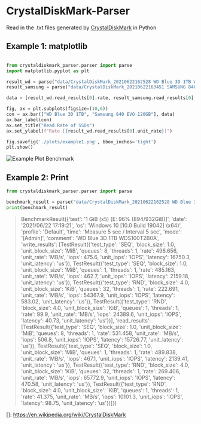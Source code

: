 # CrystalDiskMark-Parser
Read in the .txt files generated by [CrystalDiskMark](https://en.wikipedia.org/wiki/CrystalDiskMark) in Python


## Example 1: matplotlib

```python

from crystaldiskmark_parser.parser import parse
import matplotlib.pyplot as plt

result_wd = parse("data/CrystalDiskMark_20210622162528 WD Blue 3D 1TB WDS100T2B0A.txt")
result_samsung = parse("data/CrystalDiskMark_20210622163451 SAMSUNG 840 EVO 120GB.txt")

data = [result_wd.read_results[0].rate, result_samsung.read_results[0].rate]

fig, ax = plt.subplots(figsize=(10,6))
con = ax.bar(["WD Blue 3D 1TB", "Samsung 840 EVO 120GB"], data)
ax.bar_label(con)
ax.set_title("Read Rate of SSDs")
ax.set_ylabel(f"Rate [{result_wd.read_results[0].unit_rate}]")

fig.savefig('./plots/example1.png', bbox_inches='tight')
plt.show()
```

![Example Plot Benchmark](examples/plots/example1.png)


## Example 2: Print
```python
from crystaldiskmark_parser.parser import parse

benchmark_result = parse("data/CrystalDiskMark_20210622162528 WD Blue 3D 1TB WDS100T2B0A.txt")
print(benchmark_result)

```
> BenchmarkResult({'test': '1 GiB (x5) [E: 96% (894/932GiB)]', 'date': '2021/06/22 17:19:21', 'os': 'Windows 10  [10.0 Build 19042] (x64)', 'profile': 'Default', 'time': 'Measure 5 sec / Interval 5 sec', 'mode': '[Admin]', 'comment': 'WD Blue 3D 1TB WDS100T2B0A', 'write_results': [TestResult({'test_type': 'SEQ', 'block_size': 1.0, 'unit_block_size': 'MiB', 'queues': 8, 'threads': 1, 'rate': 498.656, 'unit_rate': 'MB/s', 'iops': 475.6, 'unit_iops': 'IOPS', 'latency': 16750.3, 'unit_latency': 'us'}), TestResult({'test_type': 'SEQ', 'block_size': 1.0, 'unit_block_size': 'MiB', 'queues': 1, 'threads': 1, 'rate': 485.163, 'unit_rate': 'MB/s', 'iops': 462.7, 'unit_iops': 'IOPS', 'latency': 2159.18, 'unit_latency': 'us'}), TestResult({'test_type': 'RND', 'block_size': 4.0, 'unit_block_size': 'KiB', 'queues': 32, 'threads': 1, 'rate': 222.691, 'unit_rate': 'MB/s', 'iops': 54367.9, 'unit_iops': 'IOPS', 'latency': 583.02, 'unit_latency': 'us'}), TestResult({'test_type': 'RND', 'block_size': 4.0, 'unit_block_size': 'KiB', 'queues': 1, 'threads': 1, 'rate': 99.9, 'unit_rate': 'MB/s', 'iops': 24389.6, 'unit_iops': 'IOPS', 'latency': 40.73, 'unit_latency': 'us'})], 'read_results': [TestResult({'test_type': 'SEQ', 'block_size': 1.0, 'unit_block_size': 'MiB', 'queues': 8, 'threads': 1, 'rate': 531.458, 'unit_rate': 'MB/s', 'iops': 506.8, 'unit_iops': 'IOPS', 'latency': 15726.77, 'unit_latency': 'us'}), TestResult({'test_type': 'SEQ', 'block_size': 1.0, 'unit_block_size': 'MiB', 'queues': 1, 'threads': 1, 'rate': 489.838, 'unit_rate': 'MB/s', 'iops': 467.1, 'unit_iops': 'IOPS', 'latency': 2139.41, 'unit_latency': 'us'}), TestResult({'test_type': 'RND', 'block_size': 4.0, 'unit_block_size': 'KiB', 'queues': 32, 'threads': 1, 'rate': 269.406, 'unit_rate': 'MB/s', 'iops': 65772.9, 'unit_iops': 'IOPS', 'latency': 470.58, 'unit_latency': 'us'}), TestResult({'test_type': 'RND', 'block_size': 4.0, 'unit_block_size': 'KiB', 'queues': 1, 'threads': 1, 'rate': 41.375, 'unit_rate': 'MB/s', 'iops': 10101.3, 'unit_iops': 'IOPS', 'latency': 98.75, 'unit_latency': 'us'})]})

[]: https://en.wikipedia.org/wiki/CrystalDiskMark